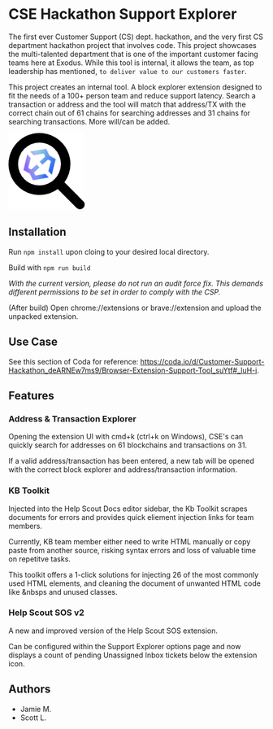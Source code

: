 # CSE Hackathon Support Explorer 

The first ever Customer Support (CS) dept. hackathon, and the very first CS department hackathon project that involves code. This project showcases the multi-talented department that is one of the important customer facing teams here at Exodus. While this tool is internal, it allows the team, as top leadership has mentioned, `to deliver value to our customers faster`.

This project creates an internal tool. A block explorer extension designed to fit the needs of a 100+ person team and reduce support latency. Search a transaction or address and the tool will match that address/TX with the correct chain out of 61 chains for searching addresses and 31 chains for searching transactions. More will/can be added.  


![Support Explorer Icon](https://github.com/AngelLozan/Block-Explorer-Hackathon-Idea-2/blob/main/public/SearchExo.png?raw=true)

## Installation

Run `npm install` upon cloing to your desired local directory.

Build with `npm run build`

*With the current version, please do not run an audit force fix. This demands different permissions to be set in order to comply with the CSP.*

(After build) Open chrome://extensions or brave://extension and upload the unpacked extension. 

## Use Case

See this section of Coda for reference: https://coda.io/d/Customer-Support-Hackathon_deARNEw7ms9/Browser-Extension-Support-Tool_suYtf#_luH-i.


## Features

### Address & Transaction Explorer

Opening the extension UI with cmd+k (ctrl+k on Windows), CSE's can quickly search for addresses on 61 blockchains and transactions on 31.

If a valid address/transaction has been entered, a new tab will be opened with the correct block explorer and address/transaction information.

### KB Toolkit

Injected into the Help Scout Docs editor sidebar, the Kb Toolkit scrapes documents for errors and provides quick eliement injection links for team members.

Currently, KB team member either need to write HTML manually or copy paste from another source, risking syntax errors and loss of valuable time on repetitve tasks.

This toolkit offers a 1-click solutions for injecting 26 of the most commonly used HTML elements, and cleaning the document of unwanted HTML code like &nbsps and unused classes.

### Help Scout SOS v2

A new and improved version of the Help Scout SOS extension.

Can be configured within the Support Explorer options page and now displays a count of pending Unassigned Inbox tickets below the extension icon.



## Authors

- Jamie M.
- Scott L. 
